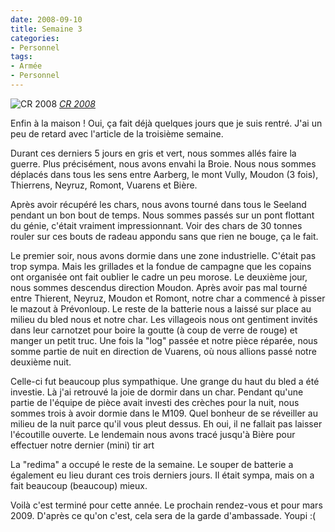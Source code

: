```yaml
---
date: 2008-09-10
title: Semaine 3
categories:
- Personnel
tags:
- Armée
- Personnel
---
```

<img src="https://farm4.static.flickr.com/3271/2830907030_02cc8653ed.jpg" alt="CR 2008" />
<em><a title="photo sharing" href="https://www.flickr.com/photos/alienlebarge/2830907030/">CR 2008</a></em>

Enfin à la maison ! Oui, ça fait déjà quelques jours que je suis rentré. J'ai  un peu de retard avec l'article de la troisième semaine.

Durant ces derniers 5 jours en gris et vert, nous sommes allés faire la  guerre. Plus précisément, nous avons envahi la Broie. Nous nous sommes déplacés  dans tous les sens entre Aarberg, le mont Vully, Moudon (3 fois), Thierrens,  Neyruz, Romont, Vuarens et Bière.

Après avoir récupéré les chars, nous avons tourné dans tous le Seeland  pendant un bon bout de temps. Nous sommes passés sur un pont flottant du génie,  c'était vraiment impressionnant. Voir des chars de 30 tonnes rouler sur ces  bouts de radeau appondu sans que rien ne bouge, ça le fait.

Le premier soir, nous avons dormie dans une zone industrielle. C'était pas  trop sympa. Mais les grillades et la fondue de campagne que les copains ont  organisée ont fait oublier le cadre un peu morose. Le deuxième jour, nous sommes  descendus direction Moudon. Après avoir pas mal tourné entre Thierent, Neyruz,  Moudon et Romont, notre char a commencé à pisser le mazout à Prévonloup. Le  reste de la batterie nous a laissé sur place au milieu du bled nous et notre  char. Les villageois nous ont gentiment invités dans leur carnotzet pour boire  la goutte (à coup de verre de rouge) et manger un petit truc. Une fois la "log"  passée et notre pièce réparée, nous somme partie de nuit en direction de  Vuarens, où nous allions passé notre deuxième nuit.

Celle-ci fut beaucoup plus sympathique. Une grange du haut du bled a été  investie. Là j'ai retrouvé la joie de dormir dans un char. Pendant qu'une partie  de l'équipe de pièce avait investi des crèches pour la nuit, nous sommes trois à  avoir dormie dans le M109. Quel bonheur de se réveiller au milieu de la nuit  parce qu'il vous pleut dessus. Eh oui, il ne fallait pas laisser l'écoutille  ouverte.
Le lendemain nous avons tracé jusqu'à Bière pour effectuer notre  dernier (mini) tir art

La "redima" a occupé le reste de la semaine. Le souper de batterie a  également eu lieu durant ces trois derniers jours. Il était sympa, mais on a  fait beaucoup (beaucoup) mieux.

Voilà c'est terminé pour cette année. Le prochain rendez-vous et pour mars  2009. D'après ce qu'on c'est, cela sera de la garde d'ambassade. Youpi :(
